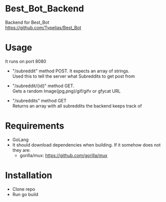 # Best_Bot_Backend
Backend for Best_Bot  
https://github.com/Typelias/Best_Bot  
# Usage
It runs on port 8080
- "/subreddit" method POST. It expects an array of strings.  
Used this to tell the server what Subreddits to get post from  

- "/subreddit/{id}" method GET.   
Gets a random Image(jpg,png)/gif/gifv or gfycat URL

- "/subreddits" method GET  
Returns an array with all subreddits the backend keeps track of

# Requirements
* GoLang
* It should download dependencies when building. If it somehow does not they are:
  * gorilla/mux: https://github.com/gorilla/mux

# Installation
- Clone repo
- Run go build
